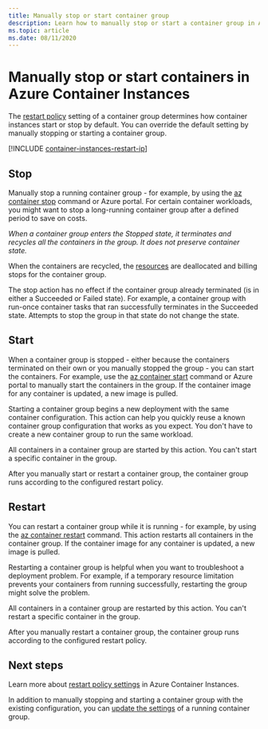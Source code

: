 ```yaml
---
title: Manually stop or start container group
description: Learn how to manually stop or start a container group in Azure Container Instances.
ms.topic: article
ms.date: 08/11/2020
---
```

# Manually stop or start containers in Azure Container Instances

The [restart policy](container-instances-restart-policy.md) setting of a container group determines how container instances start or stop by default. You can override the default setting by manually stopping or starting a container group.

[!INCLUDE [container-instances-restart-ip](../../includes/container-instances-restart-ip.md)]

## Stop

Manually stop a running container group - for example, by using the [az container stop][az-container-stop] command or Azure portal. For certain container workloads, you might want to stop a long-running container group after a defined period to save on costs. 

*When a container group enters the Stopped state, it terminates and recycles all the containers in the group. It does not preserve container state.*

When the containers are recycled, the [resources](container-instances-container-groups.md#resource-allocation) are deallocated and billing stops for the container group.

The stop action has no effect if the container group already terminated (is in either a Succeeded or Failed state). For example, a container group with run-once container tasks that ran successfully terminates in the Succeeded state. Attempts to stop the group in that state do not change the state. 

## Start

When a container group is stopped - either because the containers terminated on their own or you manually stopped the group - you can start the containers. For example, use the [az container start][az-container-start] command or Azure portal to manually start the containers in the group. If the container image for any container is updated, a new image is pulled. 

Starting a container group begins a new deployment with the same container configuration. This action can help you quickly reuse a known container group configuration that works as you expect. You don't have to create a new container group to run the same workload.

All containers in a container group are started by this action. You can't start a specific container in the group.

After you manually start or restart a container group, the container group runs according to the configured restart policy.
  
## Restart

You can restart a container group while it is running - for example, by using the [az container restart][az-container-restart] command. This action restarts all containers in the container group. If the container image for any container is updated, a new image is pulled. 

Restarting a container group is helpful when you want to troubleshoot a deployment problem. For example, if a temporary resource limitation prevents your containers from running successfully, restarting the group might solve the problem.

All containers in a container group are restarted by this action. You can't restart a specific container in the group.

After you manually restart a container group, the container group runs according to the configured restart policy.

## Next steps

Learn more about [restart policy settings](container-instances-restart-policy.md) in Azure Container Instances.

In addition to manually stopping and starting a container group with the existing configuration, you can [update the settings](container-instances-update.md) of a running container group.

<!-- LINKS - External -->

<!-- LINKS - Internal -->
[az-container-restart]: /cli/azure/container#az_container_restart
[az-container-start]: /cli/azure/container#az_container_start
[az-container-stop]: /cli/azure/container#az_container_stop
